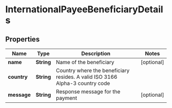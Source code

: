 
# InternationalPayeeBeneficiaryDetails

## Properties
Name | Type | Description | Notes
------------ | ------------- | ------------- | -------------
**name** | **String** | Name of the beneficiary |  [optional]
**country** | **String** | Country where the beneficiary resides. A valid ISO 3166 Alpha-3 country code | 
**message** | **String** | Response message for the payment |  [optional]



